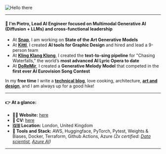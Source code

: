 ![Hello there](https://media0.giphy.com/media/v1.Y2lkPTc5MGI3NjExNm92M2VqZWRqMWcycTNtenZmNGloMmk1dnZ3bmxzY2QwODIzZmtzMCZlcD12MV9pbnRlcm5hbF9naWZfYnlfaWQmY3Q9Zw/4wOMIO20D6ueakTU6m/giphy.gif)



---

#### 👋 I'm Pietro, Lead AI Engineer focused on Multimodal Generative AI (Diffusion + LLMs) and cross-functional leadership

- At [**Snap**](https://snapchat.com/), I am working on **State of the Art Generative Models**
- At [**Kittl**](https://kittl.com/), I created **AI tools for Graphic Design** and hired and lead a 9-person team
- At [**Kling Klang Klong**](https://www.klingklangklong.com/), I created the **text-to-sing pipeline** for "Chasing Waterfalls," the world’s **most advanced AI Lyric Opera to date**
- At [**DoReMir**](https://doremir.com/), I created a **Generative Melody Model** that competed in the **first ever AI Eurovision Song Contest**

In my **free time** I write a [**technical blog**](https://medium.com/@pietrobolcato), love cooking, architecture, [**art and design**](https://www.youtube.com/watch?v=tBsUPl2JOKo), and I am always up for a good hike! 

---

#### 👉 At a glance:

- **👨‍🦰 Website:** [here](https://www.pietrobolcato.com)
- **👔 CV:** [here](https://static.pietrobolcato.com/pietro_bolcato_cv.pdf)
- **🇬🇧 Location:** London, United Kingdom
- **🔧 Tools and Stack:** AWS, Huggingface, PyTorch, Pytest, Weights & Biases, Docker, Terraform, Github Actions, Azure *(2x certified: [Data scientist](https://learn.microsoft.com/api/credentials/share/en-us/PietroBolcato-8609/31FCA968EDE018D9?sharingId=DEA58EA6857FEB7), [Azure AI](https://learn.microsoft.com/api/credentials/share/en-us/PietroBolcato-8609/A6FF438CBB06730F?sharingId=DEA58EA6857FEB7))*

---

<!---
[![Pietro's github stats](https://github-readme-stats.vercel.app/api?username=pietrobolcato&count_private=true&hide=contribs,prs)](https://github.com/anuraghazra/github-readme-stats)
-->
